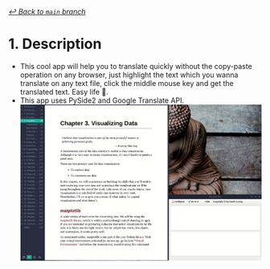 [_↩ Back to `main` branch_](https://github.com/cuongpiger/python)

# 1. Description
* This cool app will help you to translate quickly without the copy-paste operation on any browser, just highlight the text which you wanna translate on any text file, click the middle mouse key and get the translated text. Easy life 😤.
* This app uses PySide2 and Google Translate API.<br>
  ![](kleantrans.gif)
